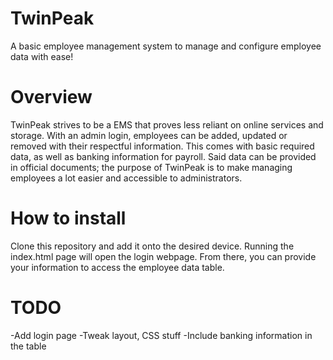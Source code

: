 # TwinPeak
A basic employee management system to manage and configure employee data with ease!
# Overview
TwinPeak strives to be a EMS that proves less reliant on online services and storage. With an admin login, employees can be added, updated or removed with their respectful
information. This comes with basic required data, as well as banking information for payroll. Said data can be provided in official documents; the purpose of TwinPeak is
to make managing employees a lot easier and accessible to administrators.

# How to install
Clone this repository and add it onto the desired device. Running the index.html page will open the login webpage. From there, you can provide your information to access
the employee data table.

# TODO
-Add login page
-Tweak layout, CSS stuff
-Include banking information in the table
